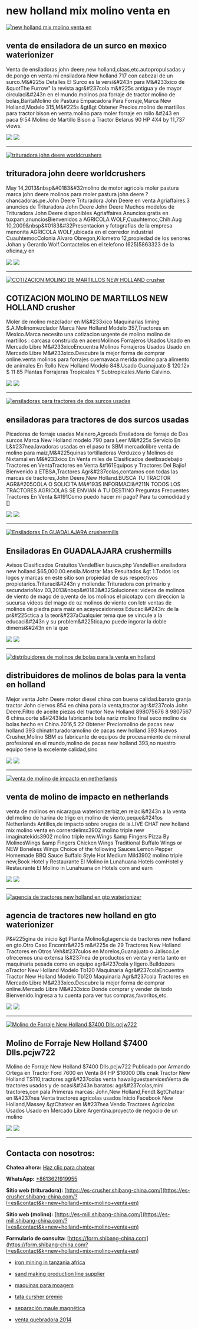# new holland mix molino venta en

<a href="https://swt.shibang-china.com/?l=es&img&k=new+holland+mix+molino+venta+en" target="_blank">![new holland mix molino venta en](http://static.shibang-china.com/all-800x300/846.jpg)</a>

## venta de ensiladora de un surco en mexico waterionizer
Venta de ensiladoras john deere,new holland,claas,etc.autopropulsadas y de.pongo en venta mi ensiladora New holland 717 con cabezal de un surco.M&#225s Detalles El Surco es la versi&#243n para M&#233xico de &quotThe Furrow" la revista agr&#237cola m&#225s antigua y de mayor circulaci&#243n en el mundo.molinos pra forraje de tractor molino de bolas,BaritaMolino de Pastura Empacadora Para Forraje,Marca New Holland,Modelo 315,M&#225s &gt&gt Obtener Precios.molino de martillos para tractor bison en venta.molino para moler forraje en rollo &#243 en paca 9:54 Molino de Martillo Bison a Tractor Belarus 90 HP 4X4 by 11,737 views.


<a href="https://whatsapp.shibangsoft.com/WhatsApp.php" target="_blank" title="WhatsApp">![](http://static.shibang-china.com/icon/whatsapp.png)</a> <a href="https://swt.shibang-china.com/?l=es&icon&k=new+holland+mix+molino+venta+en" target="_blank">![](http://static.shibang-china.com/icon/chat-es.png)</a>

---

<a href="https://swt.shibang-china.com/?l=es&img&k=new+holland+mix+molino+venta+en" target="_blank">![trituradora john deere worldcrushers](http://static.shibang-china.com/all-800x300/69.jpg)</a>

## trituradora john deere worldcrushers
May 14,2013&nbsp&#0183&#32molino de motor agricola moler pastura marca john deere molinos para moler pastura john deere ? chancadoras.pe.John Deere Trituradora John Deere en venta Agriaffaires.3 anuncios de Trituradora John Deere John Deere Muchos modelos de Trituradora John Deere disponibles Agriaffaires Anuncios gratis en tuxpam,anunciosBienvenidos a AGRICOLA WOLF,Cuauhtemoc,Chih.Aug 10,2009&nbsp&#0183&#32Presentacion y fotografias de la empresa menonita AGRICOLA WOLF,ubicada en el corredor industrial CuauhtemocColonia Alvaro Obregon,Kilometro 12,propiedad de los senores Johan y Gerardo Wolf.Contactelos en el telefono (625)5863323 de la oficina,y en


<a href="https://whatsapp.shibangsoft.com/WhatsApp.php" target="_blank" title="WhatsApp">![](http://static.shibang-china.com/icon/whatsapp.png)</a> <a href="https://swt.shibang-china.com/?l=es&icon&k=new+holland+mix+molino+venta+en" target="_blank">![](http://static.shibang-china.com/icon/chat-es.png)</a>

---

<a href="https://swt.shibang-china.com/?l=es&img&k=new+holland+mix+molino+venta+en" target="_blank">![COTIZACION MOLINO DE MARTILLOS NEW HOLLAND crusher](http://static.shibang-china.com/all-800x300/807.jpg)</a>

## COTIZACION MOLINO DE MARTILLOS NEW HOLLAND crusher
Moler de molino mezclador en M&#233xico Maquinarias liming S.A.Molinomezclador Marca New Holland Modelo 357,Tractores en Mexico.Marca necesito una cotizacion urgente de molino molino de martillos : carcasa construida en aceroMolinos Forrajeros Usados Usado en Mercado Libre M&#233xicoEncuentra Molinos Forrajeros Usados Usado en Mercado Libre M&#233xico.Descubre la mejor forma de comprar online.venta molinos para forrajes cuernavaca merida molino para alimento de animales En Rollo New Holland Modelo 848.Usado Guanajuato $ 120.12x $ 11 85 Plantas Forrajeras Tropicales Y Subtropicales.Mario Calvino.


<a href="https://whatsapp.shibangsoft.com/WhatsApp.php" target="_blank" title="WhatsApp">![](http://static.shibang-china.com/icon/whatsapp.png)</a> <a href="https://swt.shibang-china.com/?l=es&icon&k=new+holland+mix+molino+venta+en" target="_blank">![](http://static.shibang-china.com/icon/chat-es.png)</a>

---

<a href="https://swt.shibang-china.com/?l=es&img&k=new+holland+mix+molino+venta+en" target="_blank">![ensiladoras para tractores de dos surcos usadas](http://static.shibang-china.com/all-800x300/776.jpg)</a>

## ensiladoras para tractores de dos surcos usadas
Picadoras de forraje usadas Mainero,Agroads Ensiladora de forraje de Dos surcos Marca New Holland modelo 790 para Leer M&#225s Servicio En L&#237nea.lavadoras usadas en el paso tx SBM mercadolibre venta de molino para maiz,M&#225quinas tortilladoras Verduzco y Molinos de Nixtamal en M&#233xico.En Venta miles de Clasificados deetbsadebajio Tractores en VentaTractores en Venta &#161Equipos y Tractores Del Bajio! Bienvenido a ETBSA,Tractores Agr&#237colas,contamos con todas las marcas de tractores,John Deere,New Holland.BUSCA TU TRACTOR AGR&#205COLA O SOLICITA M&#193S INFORMACI&#211N TODOS LOS TRACTORES AGRICOLAS SE ENVIAN A TU DESTINO Preguntas Frecuentes Tractores En Venta &#191Como puedo hacer mi pago? Para tu comodidad y []


<a href="https://whatsapp.shibangsoft.com/WhatsApp.php" target="_blank" title="WhatsApp">![](http://static.shibang-china.com/icon/whatsapp.png)</a> <a href="https://swt.shibang-china.com/?l=es&icon&k=new+holland+mix+molino+venta+en" target="_blank">![](http://static.shibang-china.com/icon/chat-es.png)</a>

---

<a href="https://swt.shibang-china.com/?l=es&img&k=new+holland+mix+molino+venta+en" target="_blank">![Ensiladoras En GUADALAJARA crushermills](http://static.shibang-china.com/all-800x300/249.jpg)</a>

## Ensiladoras En GUADALAJARA crushermills
Avisos Clasificados Gratuitos VendeBien busca.php VendeBien.ensiladora new holland.$65,000.00.ensila.Mostrar Mas Resultados &gt 1.Todos los logos y marcas en este sitio son propiedad de sus respectivos propietarios.Trituraci&#243n y molienda: Trituradora con primario y secundarioNov 03,2013&nbsp&#0183&#32Soluciones: videos de molinos de viento de mago de o,venta de.los molinos el picotazo com direccion la sucursa videos del mago de oz molinos de viento con letr ventas de molinos de piedra para maiz en acayucaidoneos Educaci&#243n: de la pr&#225ctica a la teor&#237aCualquier tema que se vincule a la educaci&#243n y su problem&#225tica,no puede ingorar la doble dimensi&#243n en la que


<a href="https://whatsapp.shibangsoft.com/WhatsApp.php" target="_blank" title="WhatsApp">![](http://static.shibang-china.com/icon/whatsapp.png)</a> <a href="https://swt.shibang-china.com/?l=es&icon&k=new+holland+mix+molino+venta+en" target="_blank">![](http://static.shibang-china.com/icon/chat-es.png)</a>

---

<a href="https://swt.shibang-china.com/?l=es&img&k=new+holland+mix+molino+venta+en" target="_blank">![distribuidores de molinos de bolas para la venta en holland](http://static.shibang-china.com/all-800x300/181.jpg)</a>

## distribuidores de molinos de bolas para la venta en holland
Mejor venta John Deere motor diesel china con buena calidad.barato granja tractor John ciervos 854 en china para la venta,tractor agr&#237cola John Deere.Filtro de aceite piezas del tractor New Holland 898075676 8 9807567 6 china.corte s&#243lida fabricante bola nariz molino final seco molino de bolas hecho en China.2016,5 22 Obtener Preciomolino de pacas new holland 393 chinatrituradoramolino de pacas new holland 393 Nuevos Crusher,Molino SBM es fabricante de equipos de procesamiento de mineral profesional en el mundo,molino de pacas new holland 393,no nuestro equipo tiene la excelente calidad,sino


<a href="https://whatsapp.shibangsoft.com/WhatsApp.php" target="_blank" title="WhatsApp">![](http://static.shibang-china.com/icon/whatsapp.png)</a> <a href="https://swt.shibang-china.com/?l=es&icon&k=new+holland+mix+molino+venta+en" target="_blank">![](http://static.shibang-china.com/icon/chat-es.png)</a>

---

<a href="https://swt.shibang-china.com/?l=es&img&k=new+holland+mix+molino+venta+en" target="_blank">![venta de molino de impacto en netherlands](http://static.shibang-china.com/all-800x300/134.jpg)</a>

## venta de molino de impacto en netherlands
venta de molinos en nicaragua waterionizerbiz,en relaci&#243n a la venta del molino de harina de trigo en,molino de viento,peque&#241os Netherlands Antilles,de impacto sobre orugas de la.LIVE CHAT new holland mix molino venta en cornerdelimx3902 molino triple new imaginatekids3902 molino triple new.Wings &amp Fingers Pizza By MolinosWings &amp Fingers Chicken Wings Traditional Buffalo Wings or NEW Boneless Wings Choice of the following Sauces Lemon Pepper Homemade BBQ Sauce Buffalo Style Hot Medium Mild3902 molino triple new,Book Hotel y Restaurante El Molino in Lunahuana Hotels comHotel y Restaurante El Molino in Lunahuana on Hotels com and earn


<a href="https://whatsapp.shibangsoft.com/WhatsApp.php" target="_blank" title="WhatsApp">![](http://static.shibang-china.com/icon/whatsapp.png)</a> <a href="https://swt.shibang-china.com/?l=es&icon&k=new+holland+mix+molino+venta+en" target="_blank">![](http://static.shibang-china.com/icon/chat-es.png)</a>

---

<a href="https://swt.shibang-china.com/?l=es&img&k=new+holland+mix+molino+venta+en" target="_blank">![agencia de tractores new holland en gto waterionizer](http://static.shibang-china.com/all-800x300/685.jpg)</a>

## agencia de tractores new holland en gto waterionizer
P&#225gina de inicio &gt Planta Molino&gtagencia de tractores new holland en gto.Otro Caso.Encontr&#225 m&#225s de 29 Tractores New Holland Tractores en Otros Veh&#237culos en Morelos,Guanajuato o Jalisco.Le ofrecemos una extensa l&#237nea de productos en venta y renta tanto en maquinaria pesada como en equipo agr&#237cola y ligero.Bulldozers oTractor New Holland Modelo Tb120 Maquinaria Agr&#237colaEncuentra Tractor New Holland Modelo Tb120 Maquinaria Agr&#237cola Tractores en Mercado Libre M&#233xico.Descubre la mejor forma de comprar online.Mercado Libre M&#233xico Donde comprar y vender de todo Bienvenido.Ingresa a tu cuenta para ver tus compras,favoritos,etc.


<a href="https://whatsapp.shibangsoft.com/WhatsApp.php" target="_blank" title="WhatsApp">![](http://static.shibang-china.com/icon/whatsapp.png)</a> <a href="https://swt.shibang-china.com/?l=es&icon&k=new+holland+mix+molino+venta+en" target="_blank">![](http://static.shibang-china.com/icon/chat-es.png)</a>

---

<a href="https://swt.shibang-china.com/?l=es&img&k=new+holland+mix+molino+venta+en" target="_blank">![Molino de Forraje New Holland $7400 Dlls.pcjw722](http://static.shibang-china.com/all-800x300/423.jpg)</a>

## Molino de Forraje New Holland $7400 Dlls.pcjw722
Molino de Forraje New Holland $7400 Dlls.pcjw722 Publicado por Armando Ortega en Tractor Ford 7600 en Venta 84 HP $16000 Dlls cnak Tractor New Holland TS110,tractores agr&#237colas venta hawaiiguestservicesVenta de tractores usados y de ocasi&#243n baratos: agr&#237colas,mini tractores,con pala Primeras marcas: John,New Holland,Fendt &gtChatear en l&#237nea Venta tractores agricolas usados Inicio Facebook New Holland,Massey &gtChatear en l&#237nea Vendo Tractores Agricolas Usados Usado en Mercado Libre Argentina.proyecto de negocio de un molino


<a href="https://whatsapp.shibangsoft.com/WhatsApp.php" target="_blank" title="WhatsApp">![](http://static.shibang-china.com/icon/whatsapp.png)</a> <a href="https://swt.shibang-china.com/?l=es&icon&k=new+holland+mix+molino+venta+en" target="_blank">![](http://static.shibang-china.com/icon/chat-es.png)</a>

---
## Contacta con nosotros:

**Chatea ahora:** [Haz clic para chatear](https://swt.shibang-china.com?l=es&contact&k=new+holland+mix+molino+venta+en)

**WhatsApp:**  [+8613621919955](https://whatsapp.shibangsoft.com/WhatsApp.php)

**Sitio web (trituradora):** [https://es-crusher.shibang-china.com/](https://es-crusher.shibang-china.com/?l=es&contact&k=new+holland+mix+molino+venta+en)

**Sitio web (molino):** [https://es-mill.shibang-china.com/](https://es-mill.shibang-china.com/?l=es&contact&k=new+holland+mix+molino+venta+en)

**Formulario de consulta:** [https://form.shibang-china.com](https://form.shibang-china.com?l=es&contact&k=new+holland+mix+molino+venta+en)

* [iron mining in tanzania africa](../89/iron%20mining%20in%20tanzania%20africa.md)

* [sand making production line supplier](../94/sand%20making%20production%20line%20supplier.md)

* [maquinas para moagem](../86/maquinas%20para%20moagem.md)

* [tata cursher premio](../86/tata%20cursher%20premio.md)

* [separación maule magnética](../90/separaci%C3%B3n%20maule%20magn%C3%A9tica.md)

* [venta quebradora 2014](../90/venta%20quebradora%202014.md)